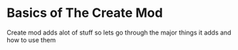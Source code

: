 # Basics of The Create Mod

Create mod adds alot of stuff so lets go through the major things it adds and how to use them
